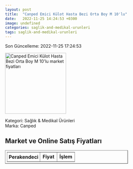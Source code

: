 ```yaml
---
layout: post
title:  "Canped Emici Külot Hasta Bezi Orta Boy M 10'lu"
date:   2022-11-25 14:24:53 +0300
image: undefined
categories: saglik-and-medikal-urunleri
tags: saglik-and-medikal-urunleri
---
```


Son Güncelleme: 2022-11-25 17:24:53

<img src="undefined" width="200" alt="Canped Emici Külot Hasta Bezi Orta Boy M 10'lu market fiyatları" />

Kategori: Sağlık & Medikal Ürünleri
<br />
Marka: Canped

<h2>Market ve Online Satış Fiyatları</h2>

<table border="1" style="padding: 5px;width:80%;">
  <tr>
    <td style="padding: 5px;"><strong>Perakendeci</strong></td>
    <td><strong>Fiyat</strong></td>
    <td><strong>İşlem</strong></td>
  </tr>
  
</table>
